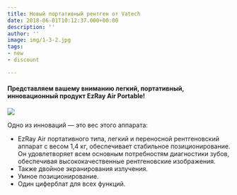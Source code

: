 ```yaml
---
title: Новый портативный рентген от Vatech
date: 2018-06-01T10:12:37.000+00:00
description: ''
author: ''
image: img/1-3-2.jpg
tags:
- new
- discount

---
```

#### Представляем вашему вниманию легкий, портативный, инновационный продукт EzRay Air Portable!

![](/uploads/1-3-2.jpg)

Одно из инноваций — это вес этого аппарата:

* EzRay Air портативного типа, легкий и переносной рентгеновский аппарат с весом 1,4 кг, обеспечивает стабильное позиционирование. Он удовлетворяет всем основным потребностям диагностики зубов, обеспечивая высококачественные рентгеновские изображения.
* Также двойное экранирования излучения.
* Умное позиционирование.
* Один циферблат для всех функций.